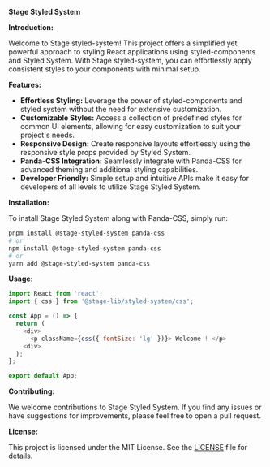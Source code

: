 **Stage Styled System**

**Introduction:**

Welcome to Stage styled-system! This project offers a simplified yet powerful approach to styling React applications using styled-components and Styled System. With Stage styled-system, you can effortlessly apply consistent styles to your components with minimal setup.

**Features:**

- **Effortless Styling:** Leverage the power of styled-components and styled system without the need for extensive customization.
- **Customizable Styles:** Access a collection of predefined styles for common UI elements, allowing for easy customization to suit your project's needs.
- **Responsive Design:** Create responsive layouts effortlessly using the responsive style props provided by Styled System.
- **Panda-CSS Integration:** Seamlessly integrate with Panda-CSS for advanced theming and additional styling capabilities.
- **Developer Friendly:** Simple setup and intuitive APIs make it easy for developers of all levels to utilize Stage Styled System.

**Installation:**

To install Stage Styled System along with Panda-CSS, simply run:

```bash
pnpm install @stage-styled-system panda-css
# or
npm install @stage-styled-system panda-css
# or
yarn add @stage-styled-system panda-css
```

**Usage:**

```javascript
import React from 'react';
import { css } from '@stage-lib/styled-system/css';

const App = () => {
  return (
    <div>
      <p className={css({ fontSize: 'lg' })}> Welcome ! </p>
    <div>
  );
};

export default App;
```

**Contributing:**

We welcome contributions to Stage Styled System. If you find any issues or have suggestions for improvements, please feel free to open a pull request.

**License:**

This project is licensed under the MIT License. See the [LICENSE](https://github.com/Futhememe/stage-styled-system/blob/main/LICENSE) file for details.
